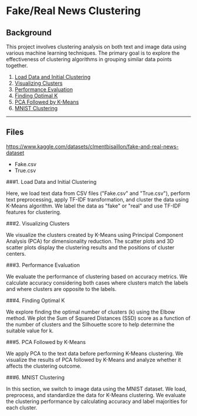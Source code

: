 # Fake/Real News Clustering

## Background
This project involves clustering analysis on both text and image data using various machine learning techniques. The primary goal is to explore the effectiveness of clustering algorithms in grouping similar data points together.

1. [Load Data and Initial Clustering](#Load-Data-and-Initial-Clustering)
2. [Visualizing Clusters](#Visualizing-Clusters)
3. [Performance Evaluation](#Performance-Evaluation)
4. [Finding Optimal K](#Finding-Optimal-K)
5. [PCA Followed by K-Means](#PCA-Followed-by-K-Means)
6. [MNIST Clustering](#MNIST-Clustering)
---

## Files
https://www.kaggle.com/datasets/clmentbisaillon/fake-and-real-news-dataset
* Fake.csv
* True.csv



###1. Load Data and Initial Clustering <a name="load-data-and-initial-clustering"></a>

Here, we load text data from CSV files ("Fake.csv" and "True.csv"), perform text preprocessing, apply TF-IDF transformation, and cluster the data using K-Means algorithm. We label the data as "fake" or "real" and use TF-IDF features for clustering.

###2. Visualizing Clusters <a name="visualizing-clusters"></a>

We visualize the clusters created by K-Means using Principal Component Analysis (PCA) for dimensionality reduction. The scatter plots and 3D scatter plots display the clustering results and the positions of cluster centers.


###3. Performance Evaluation <a name="performance-evaluation"></a>

We evaluate the performance of clustering based on accuracy metrics. We calculate accuracy considering both cases where clusters match the labels and where clusters are opposite to the labels.

###4. Finding Optimal K <a name="finding-optimal-k"></a>

We explore finding the optimal number of clusters (k) using the Elbow method. We plot the Sum of Squared Distances (SSD) score as a function of the number of clusters and the Silhouette score to help determine the suitable value for k.

###5. PCA Followed by K-Means <a name="pca-followed-by-k-means"></a>

We apply PCA to the text data before performing K-Means clustering. We visualize the results of PCA followed by K-Means and analyze whether it affects the clustering outcome.

###6. MNIST Clustering <a name="mnist-clustering"></a>

In this section, we switch to image data using the MNIST dataset. We load, preprocess, and standardize the data for K-Means clustering. We evaluate the clustering performance by calculating accuracy and label majorities for each cluster.
